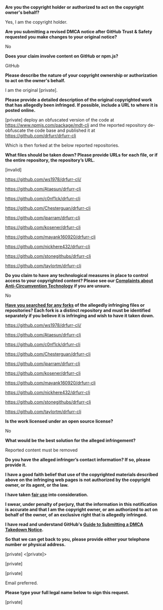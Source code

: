 **Are you the copyright holder or authorized to act on the copyright owner's behalf?**

Yes, I am the copyright holder.

**Are you submitting a revised DMCA notice after GitHub Trust & Safety requested you make changes to your original notice?**

No

**Does your claim involve content on GitHub or npm.js?**

GitHub

**Please describe the nature of your copyright ownership or authorization to act on the owner's behalf.**

I am the original [private].

**Please provide a detailed description of the original copyrighted work that has allegedly been infringed. If possible, include a URL to where it is posted online.**

[private] deploy an obfuscated version of the code at https://www.npmjs.com/package/mdt-cli and the reported repository de-obfuscate the code base and published it at https://github.com/drfurr/drfurr-cli

Which is then forked at the below reported repositories.

**What files should be taken down? Please provide URLs for each file, or if the entire repository, the repository’s URL.**

[invalid]

https://github.com/ws1978/drfurr-cli/

https://github.com/Ataesun/drfurr-cli

https://github.com/c0nf1ck/drfurr-cli

https://github.com/Chesterguan/drfurr-cli

https://github.com/jparram/drfurr-cli

https://github.com/kosener/drfurr-cli

https://github.com/mayank160920/drfurr-cli

https://github.com/nickhere432/drfurr-cli

https://github.com/stonegithubs/drfurr-cli

https://github.com/taylortm/drfurr-cli

**Do you claim to have any technological measures in place to control access to your copyrighted content? Please see our <a href="https://docs.github.com/articles/guide-to-submitting-a-dmca-takedown-notice#complaints-about-anti-circumvention-technology">Complaints about Anti-Circumvention Technology</a> if you are unsure.**

No

**<a href="https://docs.github.com/articles/dmca-takedown-policy#b-what-about-forks-or-whats-a-fork">Have you searched for any forks</a> of the allegedly infringing files or repositories? Each fork is a distinct repository and must be identified separately if you believe it is infringing and wish to have it taken down.**

https://github.com/ws1978/drfurr-cli/

https://github.com/Ataesun/drfurr-cli

https://github.com/c0nf1ck/drfurr-cli

https://github.com/Chesterguan/drfurr-cli

https://github.com/jparram/drfurr-cli

https://github.com/kosener/drfurr-cli

https://github.com/mayank160920/drfurr-cli

https://github.com/nickhere432/drfurr-cli

https://github.com/stonegithubs/drfurr-cli

https://github.com/taylortm/drfurr-cli

**Is the work licensed under an open source license?**

No

**What would be the best solution for the alleged infringement?**

Reported content must be removed

**Do you have the alleged infringer’s contact information? If so, please provide it.**

**I have a good faith belief that use of the copyrighted materials described above on the infringing web pages is not authorized by the copyright owner, or its agent, or the law.**

**I have taken <a href="https://www.lumendatabase.org/topics/22">fair use</a> into consideration.**

**I swear, under penalty of perjury, that the information in this notification is accurate and that I am the copyright owner, or am authorized to act on behalf of the owner, of an exclusive right that is allegedly infringed.**

**I have read and understand GitHub's <a href="https://docs.github.com/articles/guide-to-submitting-a-dmca-takedown-notice/">Guide to Submitting a DMCA Takedown Notice</a>.**

**So that we can get back to you, please provide either your telephone number or physical address.**

[private] <[private]>

[private]

[private]

Email preferred.

**Please type your full legal name below to sign this request.**

[private]
